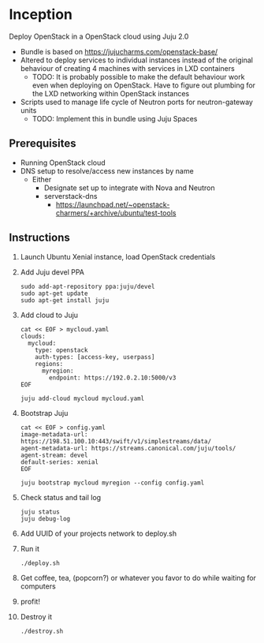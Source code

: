 Inception
=========

Deploy OpenStack in a OpenStack cloud using Juju 2.0

- Bundle is based on https://jujucharms.com/openstack-base/
- Altered to deploy services to individual instances instead of the original 
  behaviour of creating 4 machines with services in LXD containers
  - TODO: It is probably possible to make the default behaviour work even when
          deploying on OpenStack. Have to figure out plumbing for the LXD
          networking within OpenStack instances
- Scripts used to manage life cycle of Neutron ports for neutron-gateway units
  - TODO: Implement this in bundle using Juju Spaces

Prerequisites
-------------
- Running OpenStack cloud
- DNS setup to resolve/access new instances by name
  - Either
    - Designate set up to integrate with Nova and Neutron
    - serverstack-dns
      - https://launchpad.net/~openstack-charmers/+archive/ubuntu/test-tools

Instructions
------------
1. Launch Ubuntu Xenial instance, load OpenStack credentials
2. Add Juju devel PPA
 
    ```
    sudo add-apt-repository ppa:juju/devel
    sudo apt-get update
    sudo apt-get install juju
    ```

3. Add cloud to Juju

    ```
    cat << EOF > mycloud.yaml
    clouds:
      mycloud:
        type: openstack
        auth-types: [access-key, userpass]
        regions:
          myregion:
            endpoint: https://192.0.2.10:5000/v3
    EOF
    ```
    ```
    juju add-cloud mycloud mycloud.yaml
    ```

4. Bootstrap Juju
    ```
    cat << EOF > config.yaml
    image-metadata-url: https://198.51.100.10:443/swift/v1/simplestreams/data/
    agent-metadata-url: https://streams.canonical.com/juju/tools/
    agent-stream: devel
    default-series: xenial
    EOF
    ```
    ```
    juju bootstrap mycloud myregion --config config.yaml
    ```

5. Check status and tail log

    ```
    juju status
    juju debug-log
    ```

6. Add UUID of your projects network to deploy.sh
7. Run it

    ```
    ./deploy.sh
    ```

8. Get coffee, tea, (popcorn?) or whatever you favor to do while waiting for
   computers
42. profit!
51. Destroy it

    ```
    ./destroy.sh
    ```
